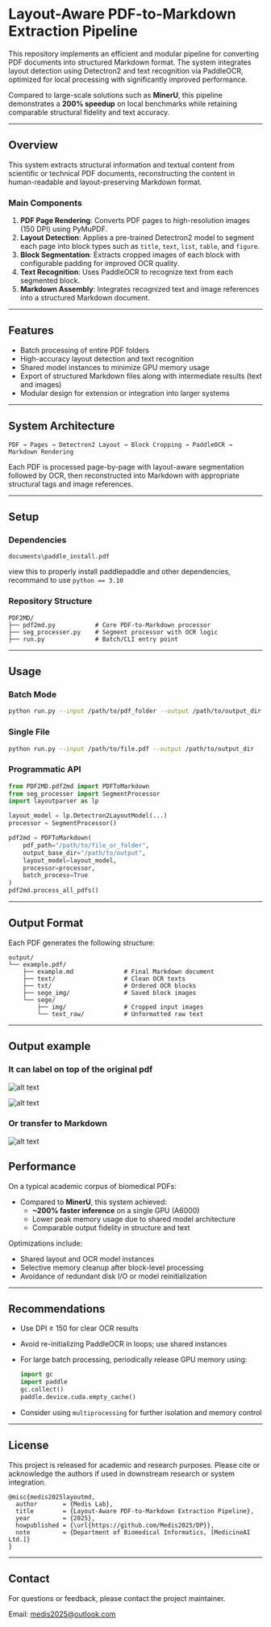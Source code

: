 # Layout-Aware PDF-to-Markdown Extraction Pipeline

This repository implements an efficient and modular pipeline for converting PDF documents into structured Markdown format. The system integrates layout detection using Detectron2 and text recognition via PaddleOCR, optimized for local processing with significantly improved performance.

Compared to large-scale solutions such as **MinerU**, this pipeline demonstrates a **200% speedup** on local benchmarks while retaining comparable structural fidelity and text accuracy.

---

## Overview

This system extracts structural information and textual content from scientific or technical PDF documents, reconstructing the content in human-readable and layout-preserving Markdown format.

### Main Components

1. **PDF Page Rendering**: Converts PDF pages to high-resolution images (150 DPI) using PyMuPDF.
2. **Layout Detection**: Applies a pre-trained Detectron2 model to segment each page into block types such as `title`, `text`, `list`, `table`, and `figure`.
3. **Block Segmentation**: Extracts cropped images of each block with configurable padding for improved OCR quality.
4. **Text Recognition**: Uses PaddleOCR to recognize text from each segmented block.
5. **Markdown Assembly**: Integrates recognized text and image references into a structured Markdown document.

---

## Features

- Batch processing of entire PDF folders
- High-accuracy layout detection and text recognition
- Shared model instances to minimize GPU memory usage
- Export of structured Markdown files along with intermediate results (text and images)
- Modular design for extension or integration into larger systems

---

## System Architecture

```
PDF → Pages → Detectron2 Layout → Block Cropping → PaddleOCR → Markdown Rendering
```

Each PDF is processed page-by-page with layout-aware segmentation followed by OCR, then reconstructed into Markdown with appropriate structural tags and image references.

---

## Setup

### Dependencies
````
documents\paddle_install.pdf
````
view this to properly install paddlepaddle and other dependencies, recommand to use ````python == 3.10 ````

### Repository Structure

```
PDF2MD/
├── pdf2md.py           # Core PDF-to-Markdown processor
├── seg_processer.py    # Segment processor with OCR logic
├── run.py              # Batch/CLI entry point
```

---

## Usage

### Batch Mode

```bash
python run.py --input /path/to/pdf_folder --output /path/to/output_dir
```

### Single File

```bash
python run.py --input /path/to/file.pdf --output /path/to/output_dir
```

### Programmatic API

```python
from PDF2MD.pdf2md import PDFToMarkdown
from seg_processer import SegmentProcessor
import layoutparser as lp

layout_model = lp.Detectron2LayoutModel(...)
processor = SegmentProcessor()

pdf2md = PDFToMarkdown(
    pdf_path="/path/to/file_or_folder",
    output_base_dir="/path/to/output",
    layout_model=layout_model,
    processor=processor,
    batch_process=True
)
pdf2md.process_all_pdfs()
```

---

## Output Format

Each PDF generates the following structure:

```
output/
└── example.pdf/
    ├── example.md              # Final Markdown document
    ├── text/                   # Clean OCR texts
    ├── txt/                    # Ordered OCR blocks
    ├── sege_img/               # Saved block images
    └── sege/
        ├── img/                # Cropped input images
        └── text_raw/           # Unformatted raw text
```

---


## Output example

### It can label on top of the original pdf 

![alt text](demo_output/IMG/image.png)

![alt text](demo_output/IMG/image-1.png)



### Or transfer to Markdown

![alt text](demo_output/IMG/image-2.png)


## Performance

On a typical academic corpus of biomedical PDFs:

- Compared to **MinerU**, this system achieved:
  - **~200% faster inference** on a single GPU (A6000)
  - Lower peak memory usage due to shared model architecture
  - Comparable output fidelity in structure and text

Optimizations include:

- Shared layout and OCR model instances
- Selective memory cleanup after block-level processing
- Avoidance of redundant disk I/O or model reinitialization

---

## Recommendations

- Use DPI ≥ 150 for clear OCR results
- Avoid re-initializing PaddleOCR in loops; use shared instances
- For large batch processing, periodically release GPU memory using:
  
  ```python
  import gc
  import paddle
  gc.collect()
  paddle.device.cuda.empty_cache()
  ```

- Consider using `multiprocessing` for further isolation and memory control

---

## License

This project is released for academic and research purposes. Please cite or acknowledge the authors if used in downstream research or system integration.

````
@misc{medis2025layoutmd,
  author       = {Medis Lab},
  title        = {Layout-Aware PDF-to-Markdown Extraction Pipeline},
  year         = {2025},
  howpublished = {\url{https://github.com/Medis2025/DP}},
  note         = {Department of Biomedical Informatics, [MedicineAI Ltd.]}
}
````

---

## Contact

For questions or feedback, please contact the project maintainer.

Email: medis2025@outlook.com